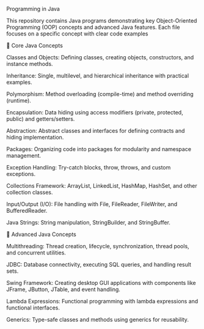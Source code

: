 Programming in Java

This repository contains Java programs demonstrating key Object-Oriented Programming (OOP) concepts and advanced Java features. Each file focuses on a specific concept with clear code examples 

🔹 Core Java Concepts





Classes and Objects: Defining classes, creating objects, constructors, and instance methods.



Inheritance: Single, multilevel, and hierarchical inheritance with practical examples.



Polymorphism: Method overloading (compile-time) and method overriding (runtime).



Encapsulation: Data hiding using access modifiers (private, protected, public) and getters/setters.



Abstraction: Abstract classes and interfaces for defining contracts and hiding implementation.



Packages: Organizing code into packages for modularity and namespace management.



Exception Handling: Try-catch blocks, throw, throws, and custom exceptions.



Collections Framework: ArrayList, LinkedList, HashMap, HashSet, and other collection classes.



Input/Output (I/O): File handling with File, FileReader, FileWriter, and BufferedReader.



Java Strings: String manipulation, StringBuilder, and StringBuffer.

🔸 Advanced Java Concepts





Multithreading: Thread creation, lifecycle, synchronization, thread pools, and concurrent utilities.



JDBC: Database connectivity, executing SQL queries, and handling result sets.



Swing Framework: Creating desktop GUI applications with components like JFrame, JButton, JTable, and event handling.



Lambda Expressions: Functional programming with lambda expressions and functional interfaces.



Generics: Type-safe classes and methods using generics for reusability.
